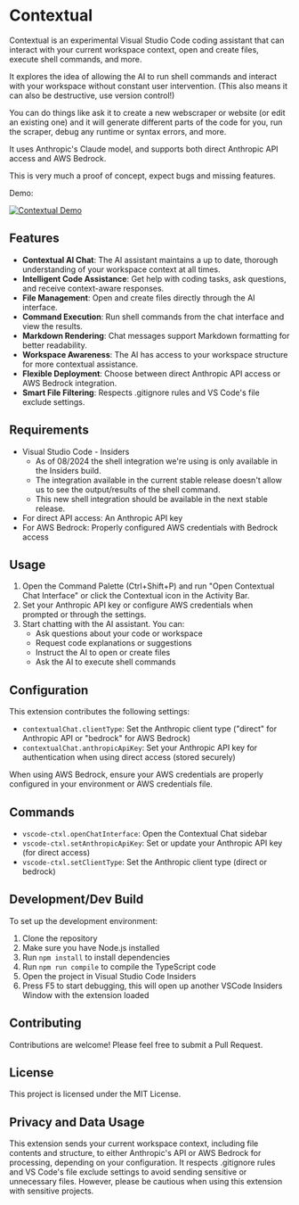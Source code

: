 # Contextual

Contextual is an experimental Visual Studio Code coding assistant that can interact with your current workspace context, open and create files, execute shell commands, and more. 

It explores the idea of allowing the AI to run shell commands and interact with your workspace without constant user intervention. (This also means it can also be destructive, use version control!)

You can do things like ask it to create a new webscraper or website (or edit an existing one) and it will generate different parts of the code for you, run the scraper, debug any runtime or syntax errors, and more.

It uses Anthropic's Claude model, and supports both direct Anthropic API access and AWS Bedrock.

This is very much a proof of concept, expect bugs and missing features.

Demo:

[![Contextual Demo](https://github.com/user-attachments/assets/999b6dfd-66dc-4b94-b88b-dd9a8880d271)](https://youtu.be/1DnuyJOb8bc?si=B25-ECoP03iw6EH_ "Contextual Demo")

## Features

- **Contextual AI Chat**: The AI assistant maintains a up to date, thorough understanding of your workspace context at all times.
- **Intelligent Code Assistance**: Get help with coding tasks, ask questions, and receive context-aware responses.
- **File Management**: Open and create files directly through the AI interface.
- **Command Execution**: Run shell commands from the chat interface and view the results.
- **Markdown Rendering**: Chat messages support Markdown formatting for better readability.
- **Workspace Awareness**: The AI has access to your workspace structure for more contextual assistance.
- **Flexible Deployment**: Choose between direct Anthropic API access or AWS Bedrock integration.
- **Smart File Filtering**: Respects .gitignore rules and VS Code's file exclude settings.

## Requirements

- Visual Studio Code - Insiders
    - As of 08/2024 the shell integration we're using is only available in the Insiders build. 
    - The integration available in the current stable release doesn't allow us to see the output/results of the shell command.
    - This new shell integration should be available in the next stable release.
- For direct API access: An Anthropic API key
- For AWS Bedrock: Properly configured AWS credentials with Bedrock access

## Usage

1. Open the Command Palette (Ctrl+Shift+P) and run "Open Contextual Chat Interface" or click the Contextual icon in the Activity Bar.
2. Set your Anthropic API key or configure AWS credentials when prompted or through the settings.
3. Start chatting with the AI assistant. You can:
   - Ask questions about your code or workspace
   - Request code explanations or suggestions
   - Instruct the AI to open or create files
   - Ask the AI to execute shell commands

## Configuration

This extension contributes the following settings:

- `contextualChat.clientType`: Set the Anthropic client type ("direct" for Anthropic API or "bedrock" for AWS Bedrock)
- `contextualChat.anthropicApiKey`: Set your Anthropic API key for authentication when using direct access (stored securely)

When using AWS Bedrock, ensure your AWS credentials are properly configured in your environment or AWS credentials file.

## Commands

- `vscode-ctxl.openChatInterface`: Open the Contextual Chat sidebar
- `vscode-ctxl.setAnthropicApiKey`: Set or update your Anthropic API key (for direct access)
- `vscode-ctxl.setClientType`: Set the Anthropic client type (direct or bedrock)

## Development/Dev Build

To set up the development environment:

1. Clone the repository
2. Make sure you have Node.js installed
3. Run `npm install` to install dependencies
4. Run `npm run compile` to compile the TypeScript code
5. Open the project in Visual Studio Code Insiders
6. Press F5 to start debugging, this will open up another VSCode Insiders Window with the extension loaded

## Contributing

Contributions are welcome! Please feel free to submit a Pull Request.

## License

This project is licensed under the MIT License.

## Privacy and Data Usage

This extension sends your current workspace context, including file contents and structure, to either Anthropic's API or AWS Bedrock for processing, depending on your configuration. It respects .gitignore rules and VS Code's file exclude settings to avoid sending sensitive or unnecessary files. However, please be cautious when using this extension with sensitive projects.